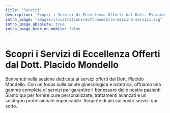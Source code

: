 ```yaml
---
title: 'Servizi'
description: 'Scopri i Servizi di Eccellenza Offerti dal Dott. Placido Mondello'
intro_image: "images/illustrations/dott-mondello-messina-servizi.svg"
intro_image_absolute: true
intro_image_hide_on_mobile: false
---
```


# Scopri i Servizi di Eccellenza Offerti dal Dott. Placido Mondello

Benvenuti nella sezione dedicata ai servizi offerti dal Dott. Placido Mondello. Con un focus sulla salute ginecologica e ostetrica, offriamo una gamma completa di servizi per garantire il benessere delle nostre pazienti. Siamo qui per fornire cure personalizzate, trattamenti avanzati e un sostegno professionale impeccabile. Scoprite di più sui nostri servizi qui sotto.
